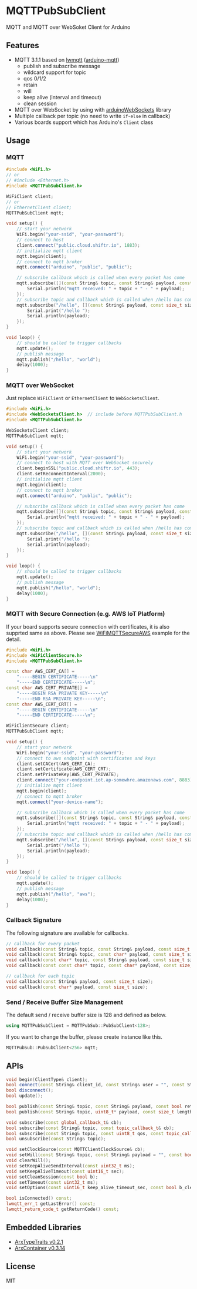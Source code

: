 # MQTTPubSubClient

MQTT and MQTT over WebSoket Client for Arduino


## Features

- MQTT 3.1.1 based on [lwmqtt](https://github.com/256dpi/lwmqtt) ([arduino-mqtt](https://github.com/256dpi/arduino-mqtt))
    - publish and subscribe message
    - wildcard support for topic
    - qos 0/1/2
    - retain
    - will
    - keep alive (interval and timeout)
    - clean session
- MQTT over WebSocket by using with [arduinoWebSockets](https://github.com/Links2004/arduinoWebSockets) library
- Multiple callback per topic (no need to write `if`-`else` in callback)
- Various boards support which has Arduino's `Client` class

## Usage

### MQTT

```C++
#include <WiFi.h>
// or
// #include <Ethernet.h>
#include <MQTTPubSubClient.h>

WiFiClient client;
// or
// EthernetClient client;
MQTTPubSubClient mqtt;

void setup() {
    // start your network
    WiFi.begin("your-ssid", "your-password");
    // connect to host
    client.connect("public.cloud.shiftr.io", 1883);
    // initialize mqtt client
    mqtt.begin(client);
    // connect to mqtt broker
    mqtt.connect("arduino", "public", "public");

    // subscribe callback which is called when every packet has come
    mqtt.subscribe([](const String& topic, const String& payload, const size_t size) {
        Serial.println("mqtt received: " + topic + " - " + payload);
    });
    // subscribe topic and callback which is called when /hello has come
    mqtt.subscribe("/hello", [](const String& payload, const size_t size) {
        Serial.print("/hello ");
        Serial.println(payload);
    });
}

void loop() {
    // should be called to trigger callbacks
    mqtt.update();
    // publish message
    mqtt.publish("/hello", "world");
    delay(1000);
}
```

### MQTT over WebSocket

Just replace `WiFiClient` or `EthernetClient` to `WebSocketsClient`.

```C++
#include <WiFi.h>
#include <WebSocketsClient.h>  // include before MQTTPubSubClient.h
#include <MQTTPubSubClient.h>

WebSocketsClient client;
MQTTPubSubClient mqtt;

void setup() {
    // start your network
    WiFi.begin("your-ssid", "your-password");
    // connect to host with MQTT over WebSocket securely
    client.beginSSL("public.cloud.shiftr.io", 443);
    client.setReconnectInterval(2000);
    // initialize mqtt client
    mqtt.begin(client);
    // connect to mqtt broker
    mqtt.connect("arduino", "public", "public");

    // subscribe callback which is called when every packet has come
    mqtt.subscribe([](const String& topic, const String& payload, const size_t size) {
        Serial.println("mqtt received: " + topic + " - " + payload);
    });
    // subscribe topic and callback which is called when /hello has come
    mqtt.subscribe("/hello", [](const String& payload, const size_t size) {
        Serial.print("/hello ");
        Serial.println(payload);
    });
}

void loop() {
    // should be called to trigger callbacks
    mqtt.update();
    // publish message
    mqtt.publish("/hello", "world");
    delay(1000);
}
```

### MQTT with Secure Connection (e.g. AWS IoT Platform)

If your board supports secure connection with certificates, it is also supprted same as above. Please see [WiFiMQTTSecureAWS](https://github.com/hideakitai/MQTTPubSubClient/examples/WiFiMQTTSecureAWS) example for the detail.

```C++
#include <WiFi.h>
#include <WiFiClientSecure.h>
#include <MQTTPubSubClient.h>

const char AWS_CERT_CA[] =
    "-----BEGIN CERTIFICATE-----\n"
    "-----END CERTIFICATE-----\n";
const char AWS_CERT_PRIVATE[] =
    "-----BEGIN RSA PRIVATE KEY-----\n"
    "-----END RSA PRIVATE KEY-----\n";
const char AWS_CERT_CRT[] =
    "-----BEGIN CERTIFICATE-----\n"
    "-----END CERTIFICATE-----\n";

WiFiClientSecure client;
MQTTPubSubClient mqtt;

void setup() {
    // start your network
    WiFi.begin("your-ssid", "your-password");
    // connect to aws endpoint with certificates and keys
    client.setCACert(AWS_CERT_CA);
    client.setCertificate(AWS_CERT_CRT);
    client.setPrivateKey(AWS_CERT_PRIVATE);
    client.connect("your-endpoint.iot.ap-somewhre.amazonaws.com", 8883);
    // initialize mqtt client
    mqtt.begin(client);
    // connect to mqtt broker
    mqtt.connect("your-device-name");

    // subscribe callback which is called when every packet has come
    mqtt.subscribe([](const String& topic, const String& payload, const size_t size) {
        Serial.println("mqtt received: " + topic + " - " + payload);
    });
    // subscribe topic and callback which is called when /hello has come
    mqtt.subscribe("/hello", [](const String& payload, const size_t size) {
        Serial.print("/hello ");
        Serial.println(payload);
    });
}

void loop() {
    // should be called to trigger callbacks
    mqtt.update();
    // publish message
    mqtt.publish("/hello", "aws");
    delay(1000);
}
```


### Callback Signature

The following signature are available for callbacks.

```C++
// callback for every packet
void callback(const String& topic, const String& payload, const size_t size);
void callback(const String& topic, const char* payload, const size_t size);
void callback(const char* topic, const String& payload, const size_t size);
void callback(const const char* topic, const char* payload, const size_t size);

// callback for each topic
void callback(const String& payload, const size_t size);
void callback(const char* payload, const size_t size);
```


### Send / Receive Buffer Size Management

The default send / receive buffer size is 128 and defined as below.

```C++
using MQTTPubSubClient = MQTTPubSub::PubSubClient<128>;
```

If you want to change the buffer, please create instance like this.

```C++
MQTTPubSub::PubSubClient<256> mqtt;
```


## APIs

```C++
void begin(ClientType& client);
bool connect(const String& client_id, const String& user = "", const String& pass = "");
bool disconnect();
bool update();

bool publish(const String& topic, const String& payload, const bool retained = false, int qos = 0);
bool publish(const String& topic, uint8_t* payload, const size_t length, const bool retained = false, const uint8_t qos = 0);

void subscribe(const global_callback_t& cb);
bool subscribe(const String& topic, const topic_callback_t& cb);
bool subscribe(const String& topic, const uint8_t qos, const topic_callback_t& cb);
bool unsubscribe(const String& topic);

void setClockSource(const MQTTClientClockSource& cb);
void setWill(const String& topic, const String& payload = "", const bool retained = false, const uint8_t qos = 0);
void clearWill();
void setKeepAliveSendInterval(const uint32_t ms);
void setKeepAliveTimeout(const uint16_t sec);
void setCleanSession(const bool b);
void setTimeout(const uint32_t ms);
void setOptions(const uint16_t keep_alive_timeout_sec, const bool b_clean_session, const uint32_t timeout_ms);

bool isConnected() const;
lwmqtt_err_t getLastError() const;
lwmqtt_return_code_t getReturnCode() const;
```


## Embedded Libraries

- [ArxTypeTraits v0.2.1](https://github.com/hideakitai/ArxTypeTraits)
- [ArxContainer v0.3.14](https://github.com/hideakitai/ArxContainer)


## License

MIT

